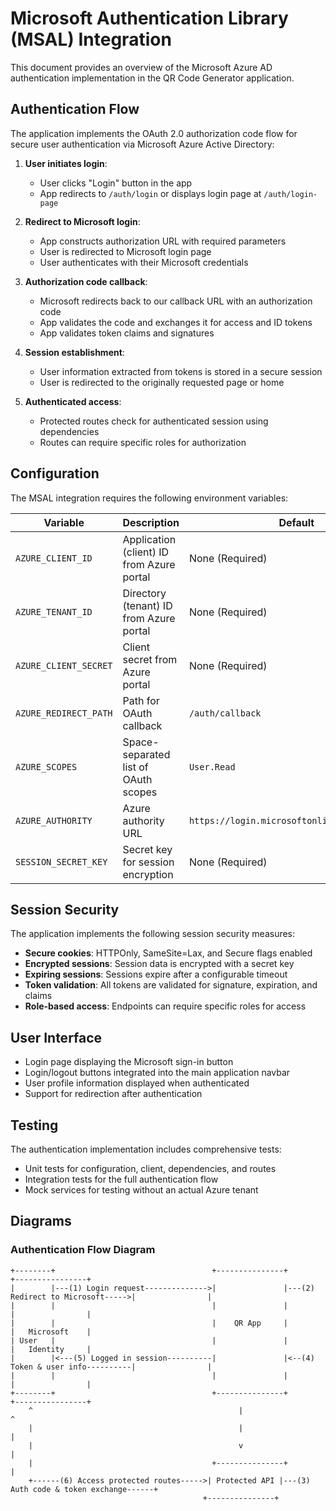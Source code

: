 # Microsoft Authentication Library (MSAL) Integration

This document provides an overview of the Microsoft Azure AD authentication implementation in the QR Code Generator application.

## Authentication Flow

The application implements the OAuth 2.0 authorization code flow for secure user authentication via Microsoft Azure Active Directory:

1. **User initiates login**:
   - User clicks "Login" button in the app
   - App redirects to `/auth/login` or displays login page at `/auth/login-page`

2. **Redirect to Microsoft login**:
   - App constructs authorization URL with required parameters
   - User is redirected to Microsoft login page
   - User authenticates with their Microsoft credentials

3. **Authorization code callback**:
   - Microsoft redirects back to our callback URL with an authorization code
   - App validates the code and exchanges it for access and ID tokens
   - App validates token claims and signatures

4. **Session establishment**:
   - User information extracted from tokens is stored in a secure session
   - User is redirected to the originally requested page or home

5. **Authenticated access**:
   - Protected routes check for authenticated session using dependencies
   - Routes can require specific roles for authorization

## Configuration

The MSAL integration requires the following environment variables:

| Variable | Description | Default |
|----------|-------------|---------|
| `AZURE_CLIENT_ID` | Application (client) ID from Azure portal | None (Required) |
| `AZURE_TENANT_ID` | Directory (tenant) ID from Azure portal | None (Required) |
| `AZURE_CLIENT_SECRET` | Client secret from Azure portal | None (Required) |
| `AZURE_REDIRECT_PATH` | Path for OAuth callback | `/auth/callback` |
| `AZURE_SCOPES` | Space-separated list of OAuth scopes | `User.Read` |
| `AZURE_AUTHORITY` | Azure authority URL | `https://login.microsoftonline.com/{tenant}` |
| `SESSION_SECRET_KEY` | Secret key for session encryption | None (Required) |

## Session Security

The application implements the following session security measures:

- **Secure cookies**: HTTPOnly, SameSite=Lax, and Secure flags enabled
- **Encrypted sessions**: Session data is encrypted with a secret key
- **Expiring sessions**: Sessions expire after a configurable timeout
- **Token validation**: All tokens are validated for signature, expiration, and claims
- **Role-based access**: Endpoints can require specific roles for access

## User Interface

- Login page displaying the Microsoft sign-in button
- Login/logout buttons integrated into the main application navbar
- User profile information displayed when authenticated
- Support for redirection after authentication

## Testing

The authentication implementation includes comprehensive tests:

- Unit tests for configuration, client, dependencies, and routes
- Integration tests for the full authentication flow
- Mock services for testing without an actual Azure tenant

## Diagrams

### Authentication Flow Diagram

```
+--------+                                   +---------------+                                   +----------------+
|        |---(1) Login request-------------->|               |---(2) Redirect to Microsoft----->|                |
|        |                                   |               |                                   |                |
|        |                                   |    QR App     |                                   |   Microsoft    |
| User   |                                   |               |                                   |   Identity     |
|        |<---(5) Logged in session----------|               |<--(4) Token & user info----------|                |
|        |                                   |               |                                   |                |
+--------+                                   +---------------+                                   +----------------+
    ^                                              |                                                  ^
    |                                              |                                                  |
    |                                              v                                                  |
    |                                        +---------------+                                        |
    +------(6) Access protected routes----->| Protected API |---(3) Auth code & token exchange------+
                                           +---------------+
```